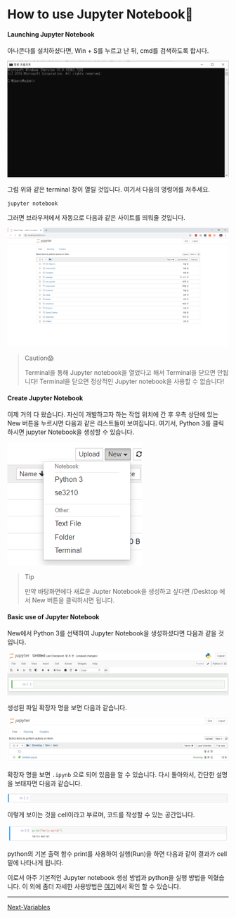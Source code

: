 # How to use Jupyter Notebook🤔

#### Launching Jupyter Notebook

아나콘다를 설치하셨다면, Win + S를 누르고 난 뒤, cmd를 검색하도록 합시다. 

<img src="../img/terminal.png" alt="Terminal png"  />

그럼 위와 같은 terminal 창이 열릴 것입니다. 여기서 다음의 명령어를 쳐주세요.

```
jupyter notebook
```

그러면 브라우저에서 자동으로 다음과 같은 사이트를 띄워줄 것입니다.

<img src="../img/jupyter-notebook1.png" alt="jupyter notebook"  />

> Caution😱
>
> Terminal을 통해 Jupyter notebook을 열었다고 해서 Terminal을 닫으면 안됩니다!  Terminal을 닫으면 정상적인 Jupyter notebook을 사용할 수 없습니다!



#### Create Jupyter Notebook

이제 거의 다 왔습니다. 자신이 개발하고자 하는 작업 위치에 간 후 우측 상단에 있는 New 버튼을 누르시면 다음과 같은 리스트들이 보여집니다. 여기서, Python 3를 클릭하시면 jupyter Notebook을 생성할 수 있습니다.

![jupyter notebook creation](../img/jupyter-notebook2.png)

> Tip
>
> 만약 바탕화면에다 새로운 Jupter Notebook을 생성하고 싶다면 /Desktop 에서 New 버튼을 클릭하시면 됩니다. 



#### Basic use of Jupyter Notebook

New에서 Python 3를 선택하여 Jupyter Notebook을 생성하셨다면 다음과 같을 것입니다.

![Jupyter notebook img](../img/jupyter-notebook3.png)

생성된 파일 확장자 명을 보면 다음과 같습니다.

![Jupyter notebook 확장자 명](../img/jupyter-notebook4.png)

확장자 명을 보면 `.ipynb` 으로 되어 있음을 알 수 있습니다. 다시 돌아와서, 간단한 설명을 보태자면 다음과 같습니다.

![cell](../img/cell.png)

이렇게 보이는 것을 cell이라고 부르며, 코드를 작성할 수 있는 공간입니다. 

![typed cell](../img/jupyter-notebook5.png)

python의 기본 출력 함수 print를 사용하여 실행(Run)을 하면 다음과 같이 결과가 cell 밑에 나타나게 됩니다.

이로서 아주 기본적인 Jupyter notebook 생성 방법과 python을 실행 방법을 익혔습니다. 이 외에 좀더 자세한 사용방법은 [여기](http://bitly.kr/0tmjqtNt)에서 확인 할 수 있습니다.

---

[Next-Variables](../1-Python-syntax/Variables.md)
